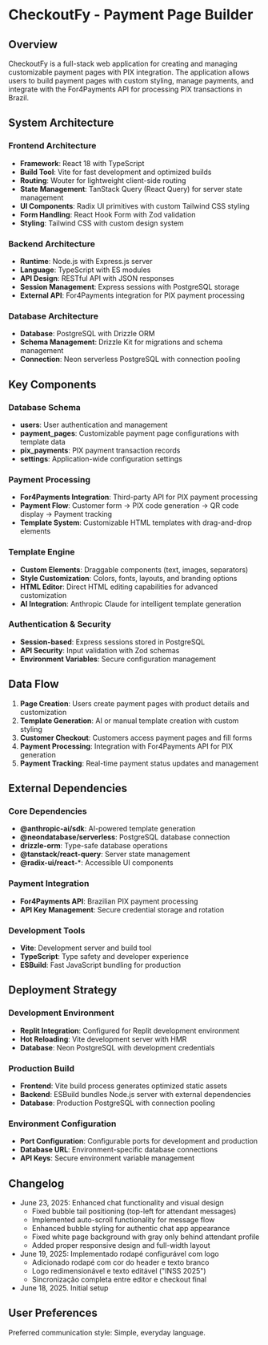 # CheckoutFy - Payment Page Builder

## Overview

CheckoutFy is a full-stack web application for creating and managing customizable payment pages with PIX integration. The application allows users to build payment pages with custom styling, manage payments, and integrate with the For4Payments API for processing PIX transactions in Brazil.

## System Architecture

### Frontend Architecture
- **Framework**: React 18 with TypeScript
- **Build Tool**: Vite for fast development and optimized builds
- **Routing**: Wouter for lightweight client-side routing
- **State Management**: TanStack Query (React Query) for server state management
- **UI Components**: Radix UI primitives with custom Tailwind CSS styling
- **Form Handling**: React Hook Form with Zod validation
- **Styling**: Tailwind CSS with custom design system

### Backend Architecture
- **Runtime**: Node.js with Express.js server
- **Language**: TypeScript with ES modules
- **API Design**: RESTful API with JSON responses
- **Session Management**: Express sessions with PostgreSQL storage
- **External API**: For4Payments integration for PIX payment processing

### Database Architecture
- **Database**: PostgreSQL with Drizzle ORM
- **Schema Management**: Drizzle Kit for migrations and schema management
- **Connection**: Neon serverless PostgreSQL with connection pooling

## Key Components

### Database Schema
- **users**: User authentication and management
- **payment_pages**: Customizable payment page configurations with template data
- **pix_payments**: PIX payment transaction records
- **settings**: Application-wide configuration settings

### Payment Processing
- **For4Payments Integration**: Third-party API for PIX payment processing
- **Payment Flow**: Customer form → PIX code generation → QR code display → Payment tracking
- **Template System**: Customizable HTML templates with drag-and-drop elements

### Template Engine
- **Custom Elements**: Draggable components (text, images, separators)
- **Style Customization**: Colors, fonts, layouts, and branding options
- **HTML Editor**: Direct HTML editing capabilities for advanced customization
- **AI Integration**: Anthropic Claude for intelligent template generation

### Authentication & Security
- **Session-based**: Express sessions stored in PostgreSQL
- **API Security**: Input validation with Zod schemas
- **Environment Variables**: Secure configuration management

## Data Flow

1. **Page Creation**: Users create payment pages with product details and customization
2. **Template Generation**: AI or manual template creation with custom styling
3. **Customer Checkout**: Customers access payment pages and fill forms
4. **Payment Processing**: Integration with For4Payments API for PIX generation
5. **Payment Tracking**: Real-time payment status updates and management

## External Dependencies

### Core Dependencies
- **@anthropic-ai/sdk**: AI-powered template generation
- **@neondatabase/serverless**: PostgreSQL database connection
- **drizzle-orm**: Type-safe database operations
- **@tanstack/react-query**: Server state management
- **@radix-ui/react-***: Accessible UI components

### Payment Integration
- **For4Payments API**: Brazilian PIX payment processing
- **API Key Management**: Secure credential storage and rotation

### Development Tools
- **Vite**: Development server and build tool
- **TypeScript**: Type safety and developer experience
- **ESBuild**: Fast JavaScript bundling for production

## Deployment Strategy

### Development Environment
- **Replit Integration**: Configured for Replit development environment
- **Hot Reloading**: Vite development server with HMR
- **Database**: Neon PostgreSQL with development credentials

### Production Build
- **Frontend**: Vite build process generates optimized static assets
- **Backend**: ESBuild bundles Node.js server with external dependencies
- **Database**: Production PostgreSQL with connection pooling

### Environment Configuration
- **Port Configuration**: Configurable ports for development and production
- **Database URL**: Environment-specific database connections
- **API Keys**: Secure environment variable management

## Changelog

- June 23, 2025: Enhanced chat functionality and visual design
  - Fixed bubble tail positioning (top-left for attendant messages)
  - Implemented auto-scroll functionality for message flow
  - Enhanced bubble styling for authentic chat app appearance
  - Fixed white page background with gray only behind attendant profile
  - Added proper responsive design and full-width layout
- June 19, 2025: Implementado rodapé configurável com logo
  - Adicionado rodapé com cor do header e texto branco
  - Logo redimensionável e texto editável ("INSS 2025")
  - Sincronização completa entre editor e checkout final
- June 18, 2025. Initial setup

## User Preferences

Preferred communication style: Simple, everyday language.